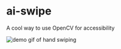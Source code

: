 # ai-swipe

A cool way to use OpenCV for accessibility

![demo gif of hand swiping](https://media.giphy.com/media/A77Rg5dsu3TJ685iSR/giphy-downsized-large.gif)
